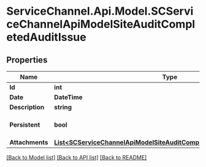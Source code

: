 # ServiceChannel.Api.Model.SCServiceChannelApiModelSiteAuditCompletedAuditIssue

## Properties

Name | Type | Description | Notes
------------ | ------------- | ------------- | -------------
**Id** | **int** |  | [optional] 
**Date** | **DateTime** |  | [optional] 
**Description** | **string** |  | [optional] 
**Persistent** | **bool** |  | [optional] [default to false]
**Attachments** | [**List&lt;SCServiceChannelApiModelSiteAuditCompletedAuditIssueAttachment&gt;**](SCServiceChannelApiModelSiteAuditCompletedAuditIssueAttachment.md) |  | [optional] 

[[Back to Model list]](../README.md#documentation-for-models) [[Back to API list]](../README.md#documentation-for-api-endpoints) [[Back to README]](../README.md)

